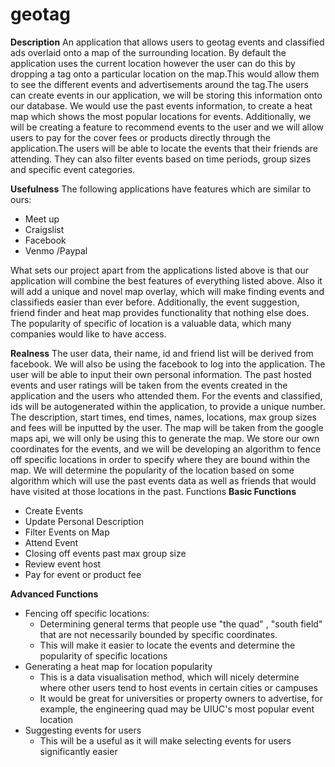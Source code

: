# geotag

**Description**
An application that allows users to geotag events and classified ads overlaid onto a map of the surrounding location. By default the application uses the current location however the user can do this by dropping a tag onto a particular location on the map.This would allow them to see the different events and advertisements around the tag.The users can create events in our application, we will be storing this information onto our database. We would use the past events information, to create a heat map which shows the most popular locations for events. Additionally, we will be creating a feature to recommend events to the user and we will allow users to pay for the cover fees or products directly through the application.The users will be able to locate the events that their friends are attending. They can also filter events based on time periods, group sizes and specific event categories. 

**Usefulness**
The following applications have features which are similar to ours:
* Meet up
* Craigslist
* Facebook
* Venmo /Paypal

What sets our project apart from the applications listed above is that our application will combine the best features of everything listed above. Also it will add a unique and novel map overlay, which will make finding events and classifieds easier than ever before. Additionally, the event suggestion, friend finder and heat map provides functionality that nothing else does.
The popularity of specific of location is a valuable data, which many companies would like to have access. 

**Realness**
The user data, their name, id and friend list will be derived from facebook. We will also be using the facebook to log into the application. The user will be able to input their own personal information. The past hosted events and user ratings will be taken from the events created in the application and the users who attended them. 
For the events and classified, ids will be autogenerated within the application, to provide a unique number. The description, start times, end times, names, locations, max group sizes and fees will be inputted by the user. 
The map will be taken from the google maps api, we will only be using this to generate the map. We store our own coordinates for the events, and we will be developing an algorithm to fence off specific locations in order to specify where they are bound within the map. 
We will determine the popularity of the location based on some algorithm which will use the past events data as well as friends that would have visited at those locations in the past. 
Functions
**Basic Functions**
* Create Events
* Update Personal Description
* Filter Events on Map
* Attend Event
* Closing off events past max group size
* Review event host
* Pay for event or product fee

**Advanced Functions**
* Fencing off specific locations: 
  * Determining general terms that people use "the quad" , "south field" that are not necessarily bounded by specific coordinates.
  * This will make it easier to locate the events and determine the popularity of specific locations
* Generating a heat map for location popularity
  * This is a data visualisation method, which will nicely determine where other users tend to host events in certain cities or campuses
  * It would be great for universities or property owners to advertise, for example, the engineering quad may be UIUC's most popular event location
* Suggesting events for users
  * This will be a useful as it will make selecting events for users significantly easier
